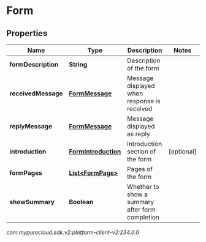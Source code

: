 # Form


## Properties

| Name | Type | Description | Notes |
| ------------ | ------------- | ------------- | ------------- |
| **formDescription** | **String** | Description of the form |  |
| **receivedMessage** | [**FormMessage**](FormMessage) | Message displayed when response is received |  |
| **replyMessage** | [**FormMessage**](FormMessage) | Message displayed as reply |  |
| **introduction** | [**FormIntroduction**](FormIntroduction) | Introduction section of the form |  [optional] |
| **formPages** | [**List&lt;FormPage&gt;**](FormPage) | Pages of the form |  |
| **showSummary** | **Boolean** | Whether to show a summary after form completion |  |




_com.mypurecloud.sdk.v2:platform-client-v2:234.0.0_
